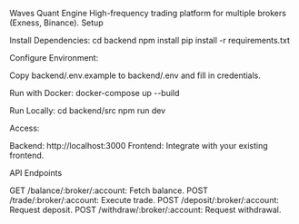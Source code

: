 Waves Quant Engine
High-frequency trading platform for multiple brokers (Exness, Binance).
Setup

Install Dependencies:
cd backend
npm install
pip install -r requirements.txt


Configure Environment:

Copy backend/.env.example to backend/.env and fill in credentials.


Run with Docker:
docker-compose up --build


Run Locally:
cd backend/src
npm run dev


Access:

Backend: http://localhost:3000
Frontend: Integrate with your existing frontend.



API Endpoints

GET /balance/:broker/:account: Fetch balance.
POST /trade/:broker/:account: Execute trade.
POST /deposit/:broker/:account: Request deposit.
POST /withdraw/:broker/:account: Request withdrawal.
